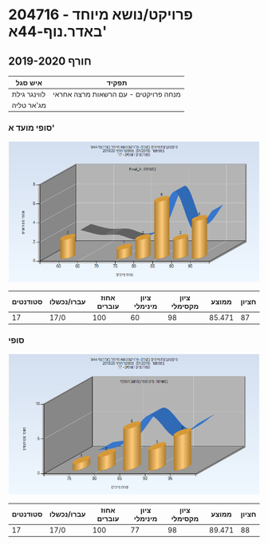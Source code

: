# 204716 - פרויקט/נושא מיוחד באדר.נוף-44א'

## חורף 2019-2020

| איש סגל | תפקיד |
| ---- | ---- |
| לווינגר גילת | מנחה פרויקטים  - עם הרשאות מרצה אחראי |
| מג'אר טליה |  |

### סופי מועד א'

![201901 Final_A](201901/Final_A.png)

| סטודנטים | עברו/נכשלו | אחוז עוברים | ציון מינימלי | ציון מקסימלי | ממוצע | חציון |
| ---- | ---- | ---- | ---- | ---- | ---- | ---- |
| 17 | 17/0 | 100 | 60 | 98 | 85.471 | 87 |

### סופי

![201901 Finals](201901/Finals.png)

| סטודנטים | עברו/נכשלו | אחוז עוברים | ציון מינימלי | ציון מקסימלי | ממוצע | חציון |
| ---- | ---- | ---- | ---- | ---- | ---- | ---- |
| 17 | 17/0 | 100 | 77 | 98 | 89.471 | 88 |

